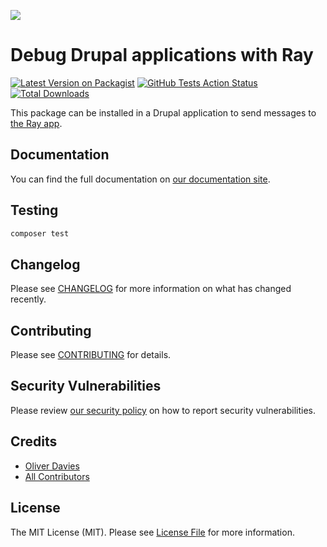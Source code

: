 
[<img src="https://github-ads.s3.eu-central-1.amazonaws.com/support-ukraine.svg?t=1" />](https://supportukrainenow.org)

# Debug Drupal applications with Ray

[![Latest Version on Packagist](https://img.shields.io/packagist/v/spatie/drupal-ray.svg?style=flat-square)](https://packagist.org/packages/spatie/drupal-ray)
[![GitHub Tests Action Status](https://img.shields.io/github/workflow/status/spatie/drupal-ray/Tests?label=tests)](https://github.com/spatie/drupal-ray/actions?query=workflow%3ATests+branch%3Amaster)
[![Total Downloads](https://img.shields.io/packagist/dt/spatie/drupal-ray.svg?style=flat-square)](https://packagist.org/packages/spatie/drupal-ray)

This package can be installed in a Drupal application to send messages to [the Ray app](https://myray.app).

## Documentation

You can find the full documentation on [our documentation site](https://spatie.be/docs/ray).

## Testing

```bash
composer test
```

## Changelog

Please see [CHANGELOG](CHANGELOG.md) for more information on what has changed recently.

## Contributing

Please see [CONTRIBUTING](.github/CONTRIBUTING.md) for details.

## Security Vulnerabilities

Please review [our security policy](../../security/policy) on how to report security vulnerabilities.

## Credits

- [Oliver Davies](https://github.com/opdavies)
- [All Contributors](../../contributors)

## License

The MIT License (MIT). Please see [License File](LICENSE.md) for more information.
